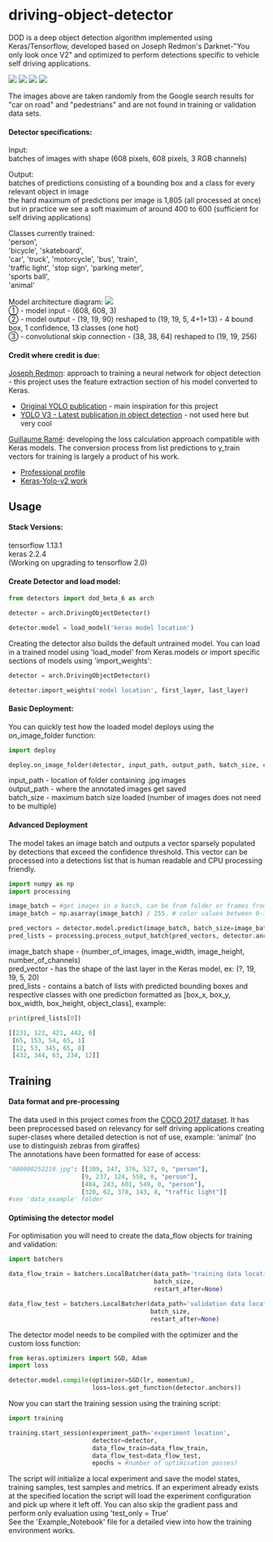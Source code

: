 # driving-object-detector
DOD is a deep object detection algorithm implemented using Keras/Tensorflow, developed based on Joseph Redmon's 
Darknet-"You only look once V2" and optimized to perform detections specific to vehicle self driving applications.

![](img/sample_batch-0_0.jpg)
![](img/sample_batch-0_1.jpg)
![](img/sample_batch-0_2.jpg)
![](img/sample_batch-0_3.jpg)

The images above are taken randomly from the Google search results for "car on road" and "pedestrians" and are not found
in training or validation data sets.

#### Detector specifications:<br />

Input:<br/>
batches of images with shape (608 pixels, 608 pixels, 3 RGB channels)<br/>

Output:<br/>
batches of predictions consisting of a bounding box and a class for every relevant object in image<br/>
the hard maximum of predictions per image is 1,805‬ (all processed at once) but 
in practice we see a soft maximum of around 400 to 600 (sufficient for self driving applications)

Classes currently trained:<br/>
'person',<br />
 'bicycle', 'skateboard',<br />
 'car', 'truck', 'motorcycle', 'bus', 'train',<br />
 'traffic light', 'stop sign', 'parking meter',<br />
 'sports ball',<br />
 'animal'<br />
 
Model architecture diagram:
![](img/architecture_diagram.jpg)<br />
① - model input - (608, 608, 3)<br />
② - model output - (19, 19, 90) reshaped to (19, 19, 5, 4+1+13) - 4 bound box, 1 confidence, 13 classes (one hot)  <br/>
③ - convolutional skip connection - (38, 38, 64) reshaped to (19, 19, 256)<br />

#### Credit where credit is due:

[Joseph Redmon](https://pjreddie.com/): approach to training a neural network for object detection - this project uses 
the feature extraction section of his model converted to Keras.
- [Original YOLO publication](https://arxiv.org/pdf/1506.02640.pdf) - main inspiration for this project
- [YOLO V3 - Latest publication in object detection](https://pjreddie.com/media/files/papers/YOLOv3.pdf) - not used here
but very cool

[Guillaume Ramé](https://github.com/guigzzz): developing the loss calculation approach compatible with Keras models. 
The conversion process from list predictions to y_train vectors for training is largely a product of his work.
- [Professional profile](https://uk.linkedin.com/in/guillaume-rame)
- [Keras-Yolo-v2 work](https://github.com/guigzzz/Keras-Yolo-v2)


## Usage

#### Stack Versions:

tensorflow 1.13.1 <br />
keras 2.2.4 <br />
(Working on upgrading to tensorflow 2.0)

#### Create Detector and load model:
```py
from detectors import dod_beta_6 as arch

detector = arch.DrivingObjectDetector()

detector.model = load_model('keras model location')
```
Creating the detector also builds the default untrained model. You can load in a trained model using 'load_model' from 
Keras.models or import specific sections of models using 'import_weights':

```py
detector = arch.DrivingObjectDetector()

detector.import_weights('model location', first_layer, last_layer)
```
#### Basic Deployment:
You can quickly test how the loaded model deploys using the on_image_folder function:
```py
import deploy

deploy.on_image_folder(detector, input_path, output_path, batch_size, conf_thresh, max_supp_thresh)
```
input_path - location of folder containing .jpg images <br />
output_path - where the annotated images get saved <br />
batch_size - maximum batch size loaded (number of images does not need to be multiple)<br />

#### Advanced Deployment
The model takes an image batch and outputs a vector sparsely populated by detections that exceed the
confidence threshold. This vector can be processed into a detections list
that is human readable and CPU processing friendly.
```py
import numpy as np
import processing

image_batch = #get images in a batch, can be from folder or frames from video etc...
image_batch = np.asarray(image_batch) / 255. # color values between 0-1

pred_vectors = detector.model.predict(image_batch, batch_size=image_batch.shape[0])
pred_lists = processing.process_output_batch(pred_vectors, detector.anchors, conf_thresh, max_supp_thresh)
```
image_batch shape - (number_of_images, image_width, image_height, number_of_channels)<br />
pred_vector - has the shape of the last layer in the Keras model, ex: (?, 19, 19, 5, 20)<br />
pred_lists - contains a batch of lists with predicted bounding boxes and respective classes with
one prediction formatted as [box_x, box_y, box_width, box_height, object_class], example:
```py
print(pred_lists[0])

[[231, 123, 421, 442, 0]
 [65, 153, 54, 65, 1]
 [12, 53, 345, 65, 8]
 [432, 344, 63, 234, 12]]
```

## Training

#### Data format and pre-processing

The data used in this project comes from the [COCO 2017 dataset](http://cocodataset.org/#home). It has been 
preprocessed based on relevancy for self driving applications creating super-clases where detailed detection is not 
of use, example: 'animal' (no use to distinguish zebras from giraffes)<br/>
The annotations have been formatted for ease of access:

```py
"000000252219.jpg": [[309, 247, 376, 527, 0, "person"], 
                    [9, 237, 124, 558, 0, "person"], 
                    [484, 243, 601, 549, 0, "person"], 
                    [320, 62, 378, 143, 8, "traffic light"]]
#see 'data_example' folder
```
#### Optimising the detector model
For optimisation you will need to create the data_flow objects for training and validation:
```py
import batchers

data_flow_train = batchers.LocalBatcher(data_path='training data location',
                                        batch_size,
                                        restart_after=None)

data_flow_test = batchers.LocalBatcher(data_path='validation data location',
                                       batch_size,
                                       restart_after=None)
```
The detector model needs to be compiled with the optimizer and the custom loss function:
```py
from keras.optimizers import SGD, Adam
import loss

detector.model.compile(optimizer=SGD(lr, momentum),
                       loss=loss.get_function(detector.anchors))
```
Now you can start the training session using the training script:
```py
import training

training.start_session(experiment_path='experiment location',
                       detector=detector,
                       data_flow_train=data_flow_train,
                       data_flow_test=data_flow_test,
                       epochs = #number of optimisation passes)
```
The script will initialize a local experiment and save the model states, training samples, test samples and metrics.
If an experiment already exists at the specified location the script will load the experiment configuration and pick up 
where it left off. You can also skip the gradient pass and perform only evaluation using 'test_only = True'<br/>
See the 'Example_Notebook' file for a detailed view into how the training environment works.
